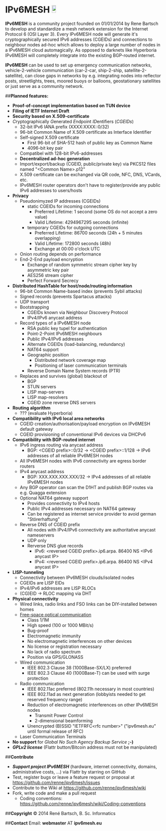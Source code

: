IPv6MESH <a href="https://flattr.com/submit/auto?user_id=renne&url=http://ipv6mesh.eu&title=IPv6MESH&language=C99&tags=github&category=software"><img src="http://api.flattr.com/button/flattr-badge-large.png" height="24em" width="16%"/></a>
========

**IPv6MESH** is a community project founded on 01/01/2014 by Rene Bartsch to develop and standardize a mesh network extension for the Internet Protocol 6 (OSI Layer 3). Every IPv6MESH node will generate it's cryptographically secured IPv6 addresses (CGEIDs) and connections to neighbour nodes ad-hoc which allows to deploy a large number of nodes in a IPv6MESH cloud automagically. As opposed to darknets like Hyperboria IPv6MESH will completely integrate into the existing BGP-routed internet. 

**IPv6MESH** can be used to set up emergency communication networks, vehicle-2-vehicle communication (car-2-car, ship-2-ship, satellite-2-satellite), can close gaps in networks by e.g. integrating nodes into reflector posts, streetlights, trees, moored buoys or balloons, geostationary satellites or just serve as a community network.


##**Planned features:**
* **Proof-of-concept implementation based on TUN device**
* **Filing of IETF Internet Draft**
* **Security based on X.509-certificate**
* *C*ryptographically *G*enerated *E*ndpoint *ID*entifiers (*CGEIDs*)
  * 32-bit IPv6 IANA prefix (XXXX:XXXX::0/32)
  * 96-bit Common Name of X.509 certificate as Interface Identifier
  * Self-signed X.509 certificate
    * First 96-bit of SHA-512 hash of public key as Common Name
    * 4096-bit key pair
  * Compatibel with 128-bit IPv6-addresses
  * **Decentralized ad-hoc generation**
  * Import/export/backup (CGEID, public/private key) via PKCS12 files named "&lt;Common Name&gt;.p12"
  * X.509 certificate can be exchanged via QR code, NFC, DNS, VCards, etc.
  * IPv6MESH router operators don't have to register/provide any public IPv6 addresses to users/hosts
* **Privacy**
  * Pseudonimyzed IP addresses (CGEIDs)
    * static CGEIDs for incoming connections
      * Preferred Lifetime:          1 second  (some OS do not accept a zero value)
      * Valid Lifetime:     4294967295 seconds (infinite)
    * temporary CGEIDs for outgoing connections
      * Preferred Lifetime:      86700 seconds (24h + 5 minutes overlapping)
      * Valid Lifetime:         172800 seconds (48h)
      * Exchange at 00:00 o'clock UTC
  * Onion routing depends on performance
  * End-2-End payload encryption
    * Exchange of random symmetric stream cipher key by asymmetric key pair
    * AES256 stream cipher
    * Perfect Forward Secrecy
* **Distributed HashTable for host/node/routing information**
  * 96-bit Common Name-based index (prevents Sybil attacks)
  * Signed records (prevents Spartacus attacks)
  * UDP transport 
  * Bootstrapping
    * CGEIDs known via Neighbour Discovery Protocol
    * IPv4/IPv6 anycast address
  * Record types of a IPv6MESH node
    * RSA public key tupel for authentication
    * Point-2-Point IPv6MESH neighbours
    * Public IPv4/IPv6 addresses
    * Alternate CGEIDs (load-balancing, redundancy)
    * NAT64 support
    * Geographic position
      * Distributed network coverage map
      * Positioning of laser communication terminals
    * Reverse Domain Name System records (PTR)
  * Replaces and survives (global) blackout of
    * BGP
    * STUN servers
    * LISP map-servers
    * LISP map-resolvers
    * CGEID zone reverse DNS servers
* **Routing algorithm**
  * ??? (evaluate Hyperboria)
* **Compatibility with IPv6 local area networks**
  * CGEID creation/authorisation/payload encryption on IPv6MESH default gateway
  * CGEID provisioning of conventional IPv6 devices via DHCPv6
* **Compatibility with BGP-routed internet**
  * IPv6 ingress routing via anycast address
    * BGP: &lt;CGEID prefix&gt;::0/32 -> &lt;CGEID prefix&gt;::1/128 -> IPv6 addresses of all reliable IPv6MESH nodes
  * All IPv6MESH nodes with IPv6 connectivity are egress border routers
  * IPv4 anycast address
    * BGP: XXX.XXX.XXX.XXX/32 -> IPv4 addresses of all reliable IPv6MESH nodes
  * Any BGP operator can scan the D1HT and publish BGP routes via e.g. Quagga extension
  * Optional NAT64 gateway support
    * Provides connectivity to IPv4 hosts
    * Public IPv4 addresses necessary on NAT64 gateway
    * Can be registered as internet service provider to avoid german "Störerhaftung"
  * Reverse DNS of CGEID prefix
    * All nodes with IPv4/IPv6 connectivity are authoritative anycast nameservers
    * UDP only
    * Rerverse DNS glue records
      * IPv6: &lt;reversed CGEID prefix&gt;.ip6.arpa. 86400 NS &lt;IPv6 anycast IP&gt;
      * IPv4: &lt;reversed CGEID prefix&gt;.ip6.arpa. 86400 NS &lt;IPv4 anycast IP&gt;
* **LISP-tunneling**
  * Connectivity between IPv6MESH clouds/isolated nodes
  * CGEIDs are LISP EIDs
  * IPv4/IPv6 addresses are LISP RLOCs
  * (CG)EID -> RLOC mapping via DHT
* **Physical connectivity**
  * Wired links, radio links and FSO links can be DIY-installed between homes
  * [Free-space optical communication](https://en.wikipedia.org/wiki/Free-space_optical_communication)
    * Class 1/1M
    * High speed (100 or 1000 MBit/s)
    * Bug-proof
    * Electromagnetic immunity
    * No electromagnetic interferences on other devices
    * No license or registration necessary
    * No lack of radio spectrum
    * Position via GPS/GLONASS
  * Wired communication
    * IEEE 802.3 Clause 38 (1000Base-SX/LX) preferred
    * IEEE 802.3 Clause 40 (1000Base-T) can be used with surge protection
  * Radio communication
    * IEEE 802.11ac preferred (802.11h necessary in most countries)
    * IEEE 802.11ad as next generation (lobbyists needed to get reserved frequency range)
    * Reduction of electromagnetic interferences on other IPv6MESH nodes
      * Transmit Power Control
      * 2-dimensional beamforming
    * Unencrypted (B)SSID "IETFRFC&lt;rfc number&gt;" ("ipv6mesh.eu" until formal release of RFC)
  * Laser Communication Terminals
* **No support** for *Global No Such Agency Backup Service* **;-)** 
* ***GPLv2 license*** (Flattr button/Bitcoin address must not be manipulated)

##**Contribute**
* ***Support project IPv6MESH*** (hardware, internet connectivity, domains, administrative costs, ...) via Flattr by starring on GitHub
* Test, register bugs or leave a feature request or proposal at https://github.com/renne/ipv6mesh/issues
* Contribute to the Wiki at https://github.com/renne/ipv6mesh/wiki
* Fork, write code and make a pull request 
  * Coding conventions: https://github.com/renne/ipv6mesh/wiki/Coding-conventions

##**Copyright**
© 2014 René Bartsch, B. Sc. Informatics

##**Contact**
Email: **webmaster** AT **ipv6mesh.eu**
